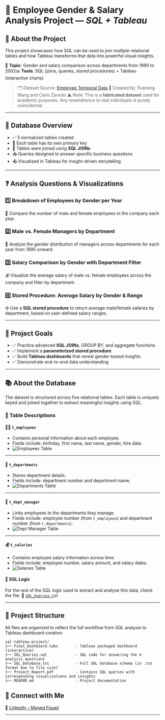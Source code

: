 # 🧠 Employee Gender & Salary Analysis Project **— *SQL + Tableau***

## 📌 About the Project

This project showcases how SQL can be used to join multiple relational tables and how Tableau transforms that data into powerful visual insights.

💼 **Topic**: Gender and salary comparison across departments from 1990 to 2002📊 **Tools**: SQL (joins, queries, stored procedures) + Tableau (interactive charts)

> 🗂️ Dataset Source: [Employee Temporal Data](http://www.cs.aau.dk/TimeCenter/Data/employeeTemporalDataSet.zip)
> 📎 Created by: Fusheng Wang and Carlo Zaniolo
> ⚠️ Note: This is a **fabricated dataset** used for academic purposes. Any resemblance to real individuals is purely coincidental.

---

## 🧾 Database Overview

- ✅ 5 normalized tables created
- 🔑 Each table has its own primary key
- 🔗 Tables were joined using **SQL JOINs**
- 📥 Queries designed to answer specific business questions
- 📤 Visualized in Tableau for insight-driven storytelling

---

## ❓ Analysis Questions & Visualizations

### 1️⃣ Breakdown of Employees by Gender per Year

📅 Compare the number of male and female employees in the company each year.

### 2️⃣ Male vs. Female Managers by Department

🏢 Analyze the gender distribution of managers across departments for each year from 1990 onward.

### 3️⃣ Salary Comparison by Gender with Department Filter

💰 Visualize the average salary of male vs. female employees across the company and filter by department.

### 4️⃣ Stored Procedure: Average Salary by Gender & Range

⚙️ Use a **SQL stored procedure** to return average male/female salaries by department, based on user-defined salary ranges.

---

## 📌 Project Goals

- ✅ Practice advanced **SQL JOINs**, GROUP BY, and aggregate functions
- ✅ Implement a **parameterized stored procedure**
- ✅ Build **Tableau dashboards** that reveal gender-based insights
- ✅ Demonstrate end-to-end data understanding

---

## 📚 About the Database

The dataset is structured across five relational tables. Each table is uniquely keyed and joined together to extract meaningful insights using SQL.

### 🧾 Table Descriptions

#### 🧍‍♂️ `t_employees`

- Contains personal information about each employee.
- Fields include: birthday, first name, last name, gender, hire date.
- ![Employees Table](path/to/employees_table_image.png)

---

#### 🏢 `t_departments`

- Stores department details.
- Fields include: department number and department name.
- ![Departments Table](path/to/departments_table_image.png)

---

#### 👔 `t_dept_manager`

- Links employees to the departments they manage.
- Fields include: employee number (from `t_employees`) and department number (from `t_departments`).
- ![Dept Manager Table](path/to/dept_manager_table_image.png)

---

#### 💰 `t_salaries`

- Contains employee salary information across time.
- Fields include: employee number, salary amount, and salary dates.
- ![Salaries Table](path/to/salaries_table_image.png)

#### 🧠 SQL Logic

For the rest of the SQL logic used to extract and analyze this data, check the file:
📄 [`SQL_Queries.t`](./SQL_Queries.sql)xt

---



## 📁 Project Structure

All files are organized to reflect the full workflow from SQL analysis to Tableau dashboard creation:

```
sql-tableau-project/
├── Final_Dashboard.twbx        - Tableau packaged dashboard (interactive)
├── SQL_Queries.sql             - SQL code for answering the 4 analysis questions
├── SQL_Database.txt            - Full SQL database schema (in .txt format due to file size)
├── Project_Report.pdf          - Contains SQL queries with corresponding visualizations and insights
├── README.md                   - Project documentation
```

## 🤝 **Connect with Me**

🔗 [LinkedIn – Maged Fouad](https://www.linkedin.com/in/mfouadmohamed325/)

---
